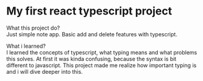 # My first react typescript project

What this project do?
<br>
Just simple note app. Basic add and delete features with typescript.

What i learned?
<br>
I learned the concepts of typescript, what typing means and what problems this solves.
At first it was kinda confusing, because the syntax is bit different to javascript.
This project made me realize how important typing is and i will dive deeper into this.


